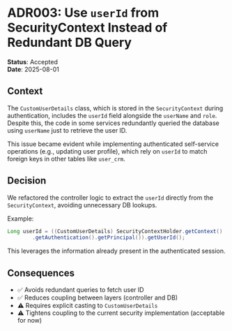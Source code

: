 # ADR003: Use `userId` from SecurityContext Instead of Redundant DB Query

**Status**: Accepted  
**Date**: 2025-08-01

## Context

The `CustomUserDetails` class, which is stored in the `SecurityContext` during authentication, includes the `userId` field alongside the `userName` and `role`. Despite this, the code in some services redundantly queried the database using `userName` just to retrieve the user ID.

This issue became evident while implementing authenticated self-service operations (e.g., updating user profile), which rely on `userId` to match foreign keys in other tables like `user_crm`.

## Decision

We refactored the controller logic to extract the `userId` directly from the `SecurityContext`, avoiding unnecessary DB lookups.

Example:
```java
Long userId = ((CustomUserDetails) SecurityContextHolder.getContext()
        .getAuthentication().getPrincipal()).getUserId();
```
This leverages the information already present in the authenticated session.

Consequences
------------

* ✅ Avoids redundant queries to fetch user ID
* ✅ Reduces coupling between layers (controller and DB)
* ⚠ Requires explicit casting to `CustomUserDetails`
* ⚠ Tightens coupling to the current security implementation (acceptable for now)